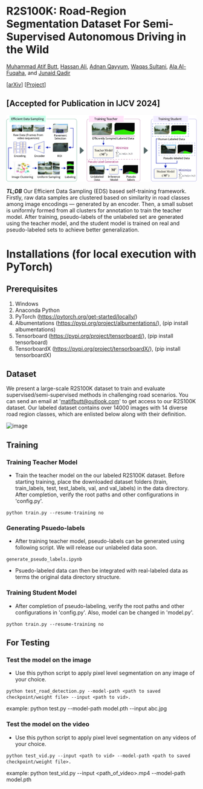# R2S100K: Road-Region Segmentation Dataset For Semi-Supervised Autonomous Driving in the Wild 
[Muhammad Atif Butt](https://scholar.google.com/citations?user=vf7PeaoAAAAJ&hl=en), [Hassan Ali](https://scholar.google.com/citations?user=MhiaZiQAAAAJ&hl=en), [Adnan Qayyum](https://scholar.google.com/citations?user=keWNlTIAAAAJ&hl=en),  [Waqas Sultani](https://scholar.google.com/citations?user=SqcjV8EAAAAJ&hl=en), [Ala Al-Fuqaha](https://scholar.google.com/citations?user=IKnfU2kAAAAJ&hl=en), and [Junaid Qadir](https://scholar.google.com/citations?user=EdPPQToAAAAJ&hl=en)

[[arXiv](https://arxiv.org/abs/2308.06393)] [[Project](https://r2s100k.github.io/)]

## [Accepted for Publication in IJCV 2024]

![teaser](assets/pipeline-1_.jpg)

***TL;DB*** Our Efficient Data Sampling (EDS) based self-training framework. Firstly, raw data samples are clustered based on similarity in road classes among image encodings — generated by an encoder. Then, a small subset is uniformly formed from all clusters for annotation to train the teacher model. After training, pseudo-labels of the unlabeled set are generated using the
teacher model, and the student model is trained on real and pseudo-labeled sets to achieve better generalization.

# Installations (for local execution with PyTorch)
## Prerequisites
1. Windows
2. Anaconda Python
3. PyTorch (https://pytorch.org/get-started/locally/)
4. Albumentations (https://pypi.org/project/albumentations/), (pip install albumentations)
5. Tensorboard (https://pypi.org/project/tensorboard/), (pip install tensorboard)
6. TensorboardX (https://pypi.org/project/tensorboardX/), (pip install tensorboardX)

## Dataset 
We present a large-scale R2S100K dataset to train and evaluate supervised/semi-supervised methods in challenging road scenarios. You can send an email at 'matifbutt@outlook.com' to get access to our R2S100K dataset. Our labeled dataset contains over 14000 images with 14 diverse road region classes, which are enlisted below along with their definition.

![image](https://github.com/user-attachments/assets/fcae628b-2111-43a9-8c98-822f4b14fec2)

## Training
### Training Teacher Model
- Train the teacher model on the our labeled R2S100K dataset. Before starting training, place the downloaded dataset folders (train, train_labels, test, test_labels, val, and val_labels) in the data directory. After completion, verify the root paths and other configurations in 'config.py'.

```
python train.py --resume-training no
```

### Generating Psuedo-labels
- After training teacher model, pseudo-labels can be generated using following script. We will release our unlabeled data soon.

```
generate_pseudo_labels.ipynb
```

- Psuedo-labeled data can then be integrated with real-labeled data as terms the original data directory structure.

### Training Student Model
- After completion of pseudo-labeling, verify the root paths and other configurations in 'config.py'. Also, model can be changed in 'model.py'.

```
python train.py --resume-training no
```

## For Testing 

### Test the model on the image 

-  Use this python script to apply pixel level segmentation on any image of your choice.
```
python test_road_detection.py --model-path <path to saved checkpoint/weight file> --input <path to vid>.
```
example: python test.py --model-path model.pth --input abc.jpg

### Test the model on the video 

-  Use this python script to apply pixel level segmentation on any videos of your choice.
```
python test_vid.py --input <path to vid> --model-path <path to saved checkpoint/weight file>.
```
example: python test_vid.py --input <path_of_video>.mp4 --model-path model.pth
